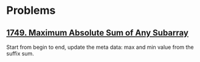 # Problems

## [1749. Maximum Absolute Sum of Any Subarray](../1749.ts)

Start from begin to end, update the meta data: max and min value from the suffix sum.
